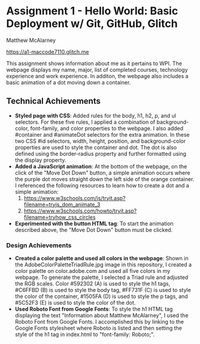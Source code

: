 Assignment 1 - Hello World: Basic Deployment w/ Git, GitHub, Glitch
===

Matthew McAlarney

https://a1-maccode7110.glitch.me

This assignment shows information about me as it pertains to WPI. The webpage displays my name, major, list of completed courses, technology experience and work experience. In additon, the webpage also includes a basic animation of a dot moving down a container.

## Technical Achievements
- **Styled page with CSS**: Added rules for the body, h1, h2, p, and ul selectors. For these five rules, I applied a combination of background-color, font-family, and color properties to the webpage. I also added #container and #animateDot selectors for the extra animation. In these two CSS #id selectors, width, height, position, and background-color properties are used to style the container and dot. The dot is also defined using the border-radius property and further formatted using the display property. 
- **Added a JavaScript animation**: At the bottom of the webpage, on the click of the "Move Dot Down" button, a simple animation occurs where the purple dot moves straight down the left side of the orange container.
I referenced the following resources to learn how to create a dot and a simple animation: 
    1. https://www.w3schools.com/js/tryit.asp?filename=tryjs_dom_animate_3
    2. https://www.w3schools.com/howto/tryit.asp?filename=tryhow_css_circles
- **Experimented with the button HTML tag**: To start the animation described above, the "Move Dot Down" button must be clicked.   

### Design Achievements
- **Created a color palette and used all colors in the webpage**: Shown in the AdobeColorPaletteTriadRule.jpg image in this repository, I created a color palette on color.adobe.com and used all five colors in my webpage. To generate the palette, I selected a Triad rule and adjusted the RGB scales. Color #592302 (A) is used to style the h1 tags, #C6FFBD (B) is used to style the body tag, #FF731F (C) is used to style the color of the container, #1505FA (D) is used to style the p tags, and #5C52F3 (E) is used to style the color of the dot.
- **Used Roboto Font from Google Fonts**: To style the h1 HTML tag displaying the text "Information about Matthew McAlarney", I used the Roboto Font from Google Fonts. I accomplished this by linking to the Google Fonts stylesheet where Roboto is listed and then setting the style of the h1 tag in index.html to "font-family: Roboto;".


